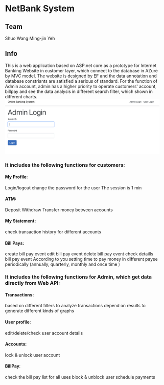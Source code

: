 # NetBank System

## Team
Shuo Wang
Ming-jin Yeh

## Info
This is a web application based on ASP.net core as a prototype for Internet Banking Website in customer layer, which connect to the database in AZure by MVC model. 
The website is designed by EF and the data annotation and database constriants are satisfied a serious of standard.
For the function of Admin account, admin has a higher priority to operate customers' account, billpay and see the data analysis in different search filter, which shown in different charts.
![login](/web_login.png)

### It includes the following functions for customers:
#### My Profile:
Login/logout
change the password for the user
The session is 1 min

#### ATM: 
Deposit
Withdraw
Transfer money between accounts

#### My Statement:
check transaction history for different accounts

#### Bill Pays:
create bill pay event
edit bill pay event
delete bill pay event
check detaills bill pay event
According to you setting time to pay money in different payee periodically (annually, quarterly, monthly and once time )

### It includes the following functions for Admin, which get data directly from Web API:
#### Transactions: 
based on different filters to analyze transactions
depend on results to generate different kinds of graphs

#### User profile:
edit/delete/check user account details

#### Accounts:
lock & unlock user account

#### BillPay:
check the bill pay list for all uses
block & unblock user schedule payments


